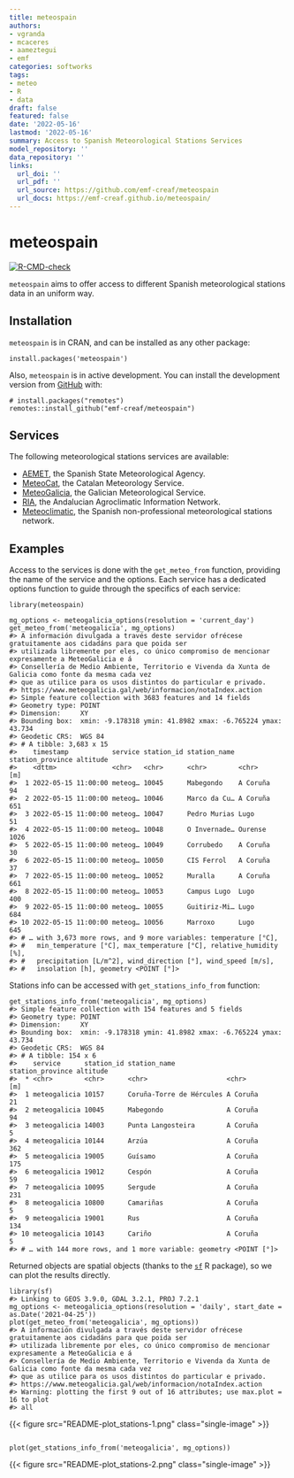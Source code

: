 ```yaml
---
title: meteospain
authors:
- vgranda
- mcaceres
- aameztegui
- emf
categories: softworks
tags:
- meteo
- R
- data
draft: false
featured: false
date: '2022-05-16'
lastmod: '2022-05-16'
summary: Access to Spanish Meteorological Stations Services
model_repository: ''
data_repository: ''
links:
  url_doi: ''
  url_pdf: ''
  url_source: https://github.com/emf-creaf/meteospain
  url_docs: https://emf-creaf.github.io/meteospain/
---
```

meteospain
==========

[![R-CMD-check](https://github.com/emf-creaf/meteospain/workflows/R-CMD-check/badge.svg)](https://github.com/emf-creaf/meteospain/actions)

`meteospain` aims to offer access to different Spanish meteorological
stations data in an uniform way.

Installation
------------

`meteospain` is in CRAN, and can be installed as any other package:

``` {.r}
install.packages('meteospain')
```

Also, `meteospain` is in active development. You can install the
development version from [GitHub](https://github.com/) with:

``` {.r}
# install.packages("remotes")
remotes::install_github("emf-creaf/meteospain")
```

Services
--------

The following meteorological stations services are available:

-   [AEMET](https://www.aemet.es/en/portada), the Spanish State
    Meteorological Agency.
-   [MeteoCat](https://meteo.cat), the Catalan Meteorology Service.
-   [MeteoGalicia](https://www.meteogalicia.gal/web/inicio.action), the
    Galician Meteorological Service.
-   [RIA](https://www.juntadeandalucia.es/agriculturaypesca/ifapa/riaweb/web/),
    the Andalucian Agroclimatic Information Network.
-   [Meteoclimatic](https://www.meteoclimatic.net/), the Spanish
    non-professional meteorological stations network.

Examples
--------

Access to the services is done with the `get_meteo_from` function,
providing the name of the service and the options. Each service has a
dedicated options function to guide through the specifics of each
service:

``` {.r}
library(meteospain)

mg_options <- meteogalicia_options(resolution = 'current_day')
get_meteo_from('meteogalicia', mg_options)
#> A información divulgada a través deste servidor ofrécese gratuitamente aos cidadáns para que poida ser 
#> utilizada libremente por eles, co único compromiso de mencionar expresamente a MeteoGalicia e á 
#> Consellería de Medio Ambiente, Territorio e Vivenda da Xunta de Galicia como fonte da mesma cada vez 
#> que as utilice para os usos distintos do particular e privado.
#> https://www.meteogalicia.gal/web/informacion/notaIndex.action
#> Simple feature collection with 3683 features and 14 fields
#> Geometry type: POINT
#> Dimension:     XY
#> Bounding box:  xmin: -9.178318 ymin: 41.8982 xmax: -6.765224 ymax: 43.734
#> Geodetic CRS:  WGS 84
#> # A tibble: 3,683 x 15
#>    timestamp           service station_id station_name station_province altitude
#>    <dttm>              <chr>   <chr>      <chr>        <chr>                 [m]
#>  1 2022-05-15 11:00:00 meteog… 10045      Mabegondo    A Coruña               94
#>  2 2022-05-15 11:00:00 meteog… 10046      Marco da Cu… A Coruña              651
#>  3 2022-05-15 11:00:00 meteog… 10047      Pedro Murias Lugo                   51
#>  4 2022-05-15 11:00:00 meteog… 10048      O Invernade… Ourense              1026
#>  5 2022-05-15 11:00:00 meteog… 10049      Corrubedo    A Coruña               30
#>  6 2022-05-15 11:00:00 meteog… 10050      CIS Ferrol   A Coruña               37
#>  7 2022-05-15 11:00:00 meteog… 10052      Muralla      A Coruña              661
#>  8 2022-05-15 11:00:00 meteog… 10053      Campus Lugo  Lugo                  400
#>  9 2022-05-15 11:00:00 meteog… 10055      Guitiriz-Mi… Lugo                  684
#> 10 2022-05-15 11:00:00 meteog… 10056      Marroxo      Lugo                  645
#> # … with 3,673 more rows, and 9 more variables: temperature [°C],
#> #   min_temperature [°C], max_temperature [°C], relative_humidity [%],
#> #   precipitation [L/m^2], wind_direction [°], wind_speed [m/s],
#> #   insolation [h], geometry <POINT [°]>
```

Stations info can be accessed with `get_stations_info_from` function:

``` {.r}
get_stations_info_from('meteogalicia', mg_options)
#> Simple feature collection with 154 features and 5 fields
#> Geometry type: POINT
#> Dimension:     XY
#> Bounding box:  xmin: -9.178318 ymin: 41.8982 xmax: -6.765224 ymax: 43.734
#> Geodetic CRS:  WGS 84
#> # A tibble: 154 x 6
#>    service      station_id station_name             station_province altitude
#>  * <chr>        <chr>      <chr>                    <chr>                 [m]
#>  1 meteogalicia 10157      Coruña-Torre de Hércules A Coruña               21
#>  2 meteogalicia 10045      Mabegondo                A Coruña               94
#>  3 meteogalicia 14003      Punta Langosteira        A Coruña                5
#>  4 meteogalicia 10144      Arzúa                    A Coruña              362
#>  5 meteogalicia 19005      Guísamo                  A Coruña              175
#>  6 meteogalicia 19012      Cespón                   A Coruña               59
#>  7 meteogalicia 10095      Sergude                  A Coruña              231
#>  8 meteogalicia 10800      Camariñas                A Coruña                5
#>  9 meteogalicia 19001      Rus                      A Coruña              134
#> 10 meteogalicia 10143      Cariño                   A Coruña                5
#> # … with 144 more rows, and 1 more variable: geometry <POINT [°]>
```

Returned objects are spatial objects (thanks to the
[`sf`](https://r-spatial.github.io/sf/) R package), so we can plot the
results directly.

``` {.r}
library(sf)
#> Linking to GEOS 3.9.0, GDAL 3.2.1, PROJ 7.2.1
mg_options <- meteogalicia_options(resolution = 'daily', start_date = as.Date('2021-04-25'))
plot(get_meteo_from('meteogalicia', mg_options))
#> A información divulgada a través deste servidor ofrécese gratuitamente aos cidadáns para que poida ser 
#> utilizada libremente por eles, co único compromiso de mencionar expresamente a MeteoGalicia e á 
#> Consellería de Medio Ambiente, Territorio e Vivenda da Xunta de Galicia como fonte da mesma cada vez 
#> que as utilice para os usos distintos do particular e privado.
#> https://www.meteogalicia.gal/web/informacion/notaIndex.action
#> Warning: plotting the first 9 out of 16 attributes; use max.plot = 16 to plot
#> all
```

{{< figure src="README-plot_stations-1.png" class="single-image" >}}

``` {.r}

plot(get_stations_info_from('meteogalicia', mg_options))
```

{{< figure src="README-plot_stations-2.png" class="single-image" >}}
